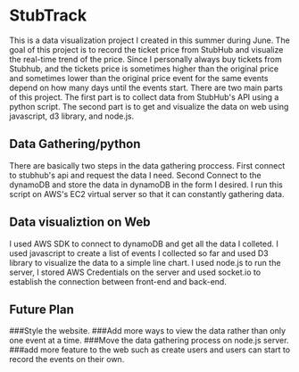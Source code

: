 # StubTrack
This is a data visualization project I created in this summer during June. The goal of this project is to record the ticket price
from StubHub and visualize the real-time trend of the price. Since I personally always buy tickets from Stubhub, and the tickets price is
sometimes higher than the original price and sometimes lower than the original price event for the same events depend on
how many days until the events start.
There are two main parts of this project. The first part is to collect data from StubHub's API using a python script.
The second part is to get and visualize the data on web using javascript, d3 library, and node.js.

## Data Gathering/python
There are basically two steps in the data gathering proccess. First connect to stubhub's api and request the data I need.
Second Connect to the dynamoDB and store the data in dynamoDB in the form I desired.
I run this script on AWS's EC2 virtual server so that it can constantly gathering data.

## Data visualiztion on Web
I used AWS SDK to connect to dynamoDB and get all the data I colleted. I used javascript to create a list of events I collected so far
and used D3 library to visualize the data to a simple line chart. I used node.js to run the server, I stored AWS Credentials on the server
and used socket.io to establish the connection between front-end and back-end.

## Future Plan
###Style the website.
###Add more ways to view the data rather than only one event at a time.
###Move the data gathering process on node.js server.
###add more feature to the web such as create users and users can start to record the events on their own.
